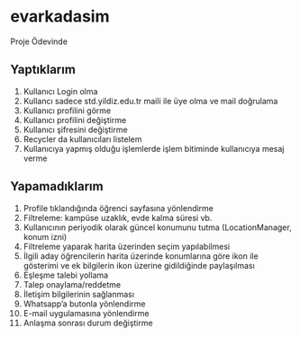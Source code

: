 # evarkadasim


Proje Ödevinde

## Yaptıklarım
1. Kullanıcı Login olma
2. Kullancı sadece std.yildiz.edu.tr maili ile üye olma ve mail doğrulama
3. Kullanıcı profilini görme
4. Kullanıcı profilini değiştirme
5. Kullanıcı şifresini değiştirme
6. Recycler da kullanıcıları listelem
7. Kullanıcıya yapmış olduğu işlemlerde işlem bitiminde kullanıcıya mesaj verme
## Yapamadıklarım
1. Profile tıklandığında öğrenci sayfasına yönlendirme
2. Filtreleme: kampüse uzaklık, evde kalma süresi vb.
3. Kullanıcının periyodik olarak güncel konumunu tutma (LocationManager, konum izni)
4. Filtreleme yaparak harita üzerinden seçim yapılabilmesi
5. İlgili aday öğrencilerin harita üzerinde konumlarına göre ikon ile gösterimi ve ek bilgilerin ikon üzerine gidildiğinde paylaşılması
6. Eşleşme talebi yollama
7. Talep onaylama/reddetme
8. İletişim bilgilerinin sağlanması
9. Whatsapp’a butonla yönlendirme
10. E-mail uygulamasına yönlendirme
11. Anlaşma sonrası durum değiştirme

